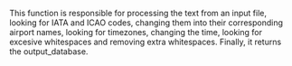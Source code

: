 This function is responsible for processing the text from an input file,
looking for IATA and ICAO codes, changing them into their corresponding
airport names, looking for timezones, changing the time, looking for
excesive whitespaces and removing extra whitespaces.
Finally, it returns the output_database.
